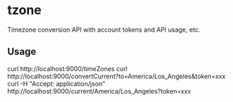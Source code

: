 tzone
=================
Timezone conversion API with account tokens and API usage, etc.

Usage
-------------
curl http://localhost:9000/timeZones
curl http://localhost:9000/convertCurrent?to=America/Los_Angeles&token=xxx
curl -H "Accept: application/json" http://localhost:9000/current/America/Los_Angeles\?token=xxx
